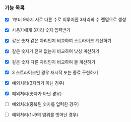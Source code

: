 ### 기능 목록
- [x] 1부터 9까지 서로 다른 수로 이루어진 3자리의 수 랜덤으로 생성
- [x] 사용자에게 3자리 숫자 입력받기
- [x] 같은 숫자 같은 자리인지 비교하여 스트라이크 계산하기
- [x] 같은 숫자가 전혀 없는지 비교하여 낫싱 계산하기
- [x] 같은 숫자 다른 자리인지 비교하여 볼 계산하기
- [x] 3 스트라이크인 경우 재시작 또는 종료 구현하기 
- [x] 예외처리(3자리가 아닌 경우)
- [x] 예외처리(숫자가 아닌 경우)
- [ ] 예외처리(중복된 숫자를 입력한 경우)
- [ ] 예외처리(1~9의 범위를 벗어난 경우)

